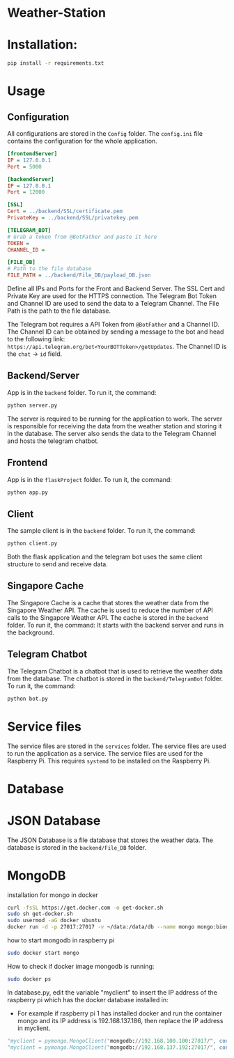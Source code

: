 # Weather-Station

# Installation:

```bash
pip install -r requirements.txt
```
# Usage
## Configuration
All configurations are stored in the `Config` folder. The `config.ini` file contains the configuration for the whole application.
```ini
[frontendServer]
IP = 127.0.0.1
Port = 5000

[backendServer]
IP = 127.0.0.1
Port = 12000

[SSL]
Cert = ../backend/SSL/certificate.pem
PrivateKey = ../backend/SSL/privatekey.pem

[TELEGRAM_BOT]
# Grab a token from @BotFather and paste it here
TOKEN = 
CHANNEL_ID = 

[FILE_DB]
# Path to the file database
FILE_PATH = ../backend/File_DB/payload_DB.json
```
Define all IPs and Ports for the Front and Backend Server. The SSL Cert and Private Key are used for the HTTPS connection. The Telegram Bot Token and Channel ID are used to send the data to a Telegram Channel. The File Path is the path to the file database.

The Telegram bot requires a API Token from `@BotFather` and a Channel ID. The Channel ID can be obtained by sending a message to the bot and head to the following link: `https://api.telegram.org/bot<YourBOTToken>/getUpdates`. The Channel ID is the `chat` -> `id` field.

## Backend/Server
App is in the `backend` folder. To run it, the command:
```bash
python server.py
```
The server is required to be running for the application to work. The server is responsible for receiving the data from the weather station and storing it in the database. 
The server also sends the data to the Telegram Channel and hosts the telegram chatbot.

## Frontend
App is in the `flaskProject` folder. To run it, the command:
```bash
python app.py
```

## Client
The sample client is in the `backend` folder. To run it, the command:
```bash
python client.py
```
Both the flask application and the telegram bot uses the same client structure to send and receive data.

## Singapore Cache
The Singapore Cache is a cache that stores the weather data from the Singapore Weather API. The cache is used to reduce the number of API calls to the Singapore Weather API. The cache is stored in the `backend` folder. To run it, the command:
It starts with the backend server and runs in the background.

## Telegram Chatbot
The Telegram Chatbot is a chatbot that is used to retrieve the weather data from the database. The chatbot is stored in the `backend/TelegramBot` folder. To run it, the command:
```bash
python bot.py
```

# Service files
The service files are stored in the `services` folder. The service files are used to run the application as a service. The service files are used for the Raspberry Pi.
This requires `systemd` to be installed on the Raspberry Pi.

# Database

# JSON Database
The JSON Database is a file database that stores the weather data. The database is stored in the `backend/File_DB` folder. 

# MongoDB
installation for mongo in docker
```bash
curl -fsSL https://get.docker.com -o get-docker.sh
sudo sh get-docker.sh
sudo usermod -aG docker ubuntu
docker run -d -p 27017:27017 -v ~/data:/data/db --name mongo mongo:bionic
```

how to start mongodb in raspberry pi
```bash
sudo docker start mongo
```

How to check if docker image mongodb is running:
```bash
sudo docker ps
```

In database.py, edit the variable "myclient" to insert the IP address of the raspberry pi which has the docker database installed in:
- For example if raspberry pi 1 has installed docker and run the container mongo and its IP address is 192.168.137.186, then replace the IP address in myclient.
```python
"myclient = pymongo.MongoClient("mongodb://192.168.100.100:27017/", connect=True, serverSelectionTimeoutMS=1000)" to
"myclient = pymongo.MongoClient("mongodb://192.168.137.192:27017/", connect=True, serverSelectionTimeoutMS=1000)"
```
